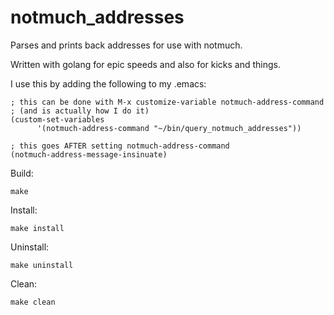 # notmuch\_addresses

Parses and prints back addresses for use with notmuch.

Written with golang for epic speeds and also for kicks and things.

I use this by adding the following to my .emacs:

    ; this can be done with M-x customize-variable notmuch-address-command
    ; (and is actually how I do it)
    (custom-set-variables
          '(notmuch-address-command "~/bin/query_notmuch_addresses"))

    ; this goes AFTER setting notmuch-address-command
    (notmuch-address-message-insinuate)

Build:

    make

Install:

    make install

Uninstall:

    make uninstall

Clean:

    make clean